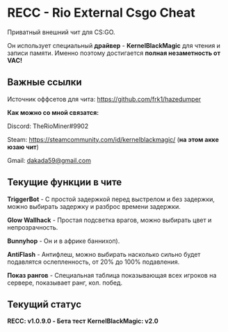 # RECC - Rio External Csgo Cheat

Приватный внешний чит для CS:GO.

Он использует специальный __драйвер__ - __KernelBlackMagic__ для чтения и записи памяти.
Именно поэтому достигается __полная незаметность от VAC!__


## Важные ссылки
Источник оффсетов для чита: https://github.com/frk1/hazedumper


__Как можно со мной связатся:__

Discord: TheRioMiner#9902

Steam: https://steamcommunity.com/id/kernelblackmagic/  (__на этом акке юзаю чит__)

Gmail: dakada59@gmail.com


## Текущие функции в чите
__TriggerBot__ - С простой задержкой перед выстрелом и без задержки, можно выбирать задержку и разброс времени задержки.

__Glow Wallhack__ - Простая подсветка врагов, можно выбирать цвет и непрозрачность.

__Bunnyhop__ - Он и в африке баннихоп).

__AntiFlash__ - Антифлеш, можно выбирать насколько сильно будет подавлятся ослепленность, от 20% до 100% подавления.

__Показ рангов__ - Специальная таблица показывающая всех игроков на сервере, показывает ранг, кол. побед.


## Текущий статус
__RECC: v1.0.9.0 - Бета тест__
__KernelBlackMagic: v2.0__
